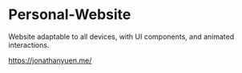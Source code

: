 # Personal-Website

Website adaptable to all devices, with UI components, and animated interactions.

https://jonathanyuen.me/
